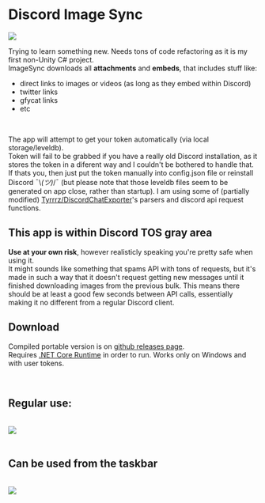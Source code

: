 # Discord Image Sync 

<img src="https://i.imgur.com/FvyT03n.jpg"><br>


Trying to learn something new. Needs tons of code refactoring as it is my first non-Unity C# project.<br>ImageSync downloads all **attachments** and **embeds**, that includes stuff like:
* direct links to images or videos (as long as they embed within Discord)
* twitter links
* gfycat links 
* etc

<br>

The app will attempt to get your token automatically (via local storage/leveldb).<br>Token will fail to be grabbed if you have a really old Discord installation, as it stores the token in a diferent way and I couldn't be bothered to handle that. If thats you, then just put the token manually into config.json file or reinstall Discord ¯\\_(ツ)_/¯ (but please note that those leveldb files seem to be generated on app close, rather than startup). I am using some of (partially modified) [Tyrrrz/DiscordChatExporter](https://github.com/Tyrrrz/DiscordChatExporter)'s parsers and discord api request functions. 
<br> 

## This app is within Discord TOS gray area

**Use at your own risk**, however realisticly speaking you're pretty safe when using it.<br>It might sounds like something that spams API with tons of requests, but it's made in such a way that it doesn't request getting new messages until it finished downloading images from the previous bulk. This means there should be at least a good few seconds between API calls, essentially making it no different from a regular Discord client.

## Download

Compiled portable version is on [github releases page](https://github.com/Peacerekam/Discord-ImageSync/releases).<br>
Requires [.NET Core Runtime](https://dotnet.microsoft.com/download) in order to run. Works only on Windows and with user tokens.<br>


<br>

## Regular use:

<br><img src="https://cdn.discordapp.com/attachments/282208855289495554/668863558980730900/ssssss1.gif"><br><br>

## Can be used from the taskbar

<br><img src="https://cdn.discordapp.com/attachments/282208855289495554/668863915190648832/opt.gif">
